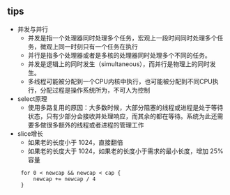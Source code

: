 ## tips
* 并发与并行
  * 并发是指一个处理器同时处理多个任务，宏观上一段时间同时处理多个任务，微观上同一时刻只有一个任务在执行
  * 并行是指多个处理器或者是多核的处理器同时处理多个不同的任务。 
  * 并发是逻辑上的同时发生（simultaneous），而并行是物理上的同时发生。  
  * 多线程可能被分配到一个CPU内核中执行，也可能被分配到不同CPU执行，分配过程是操作系统所为，不可人为控制
* select原理
  * 使用多路复用的原因：大多数时候，大部分阻塞的线程或进程是处于等待状态，只有少部分会接收并处理响应，而其余的都在等待。系统为此还需要多做很多额外的线程或者进程的管理工作 
* slice增长
  * 如果老的长度小于 1024，直接翻倍
  * 如果老的长度大于 1024，如果老的长度小于需求的最小长度，增加 25% 容量
  ```
   for 0 < newcap && newcap < cap {
       newcap += newcap / 4
   }
  ```
